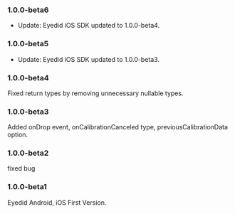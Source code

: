 ### 1.0.0-beta6

- Update: Eyedid iOS SDK updated to 1.0.0-beta4.

### 1.0.0-beta5

- Update: Eyedid iOS SDK updated to 1.0.0-beta3.

### 1.0.0-beta4

Fixed return types by removing unnecessary nullable types.

### 1.0.0-beta3

Added onDrop event, onCalibrationCanceled type, previousCalibrationData option.

### 1.0.0-beta2

fixed bug

### 1.0.0-beta1

Eyedid Android, iOS First Version.
